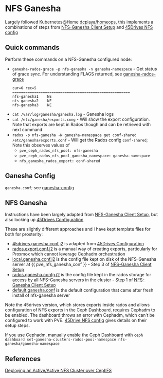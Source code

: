 # NFS Ganesha

Largely followed Kubernetes@Home [dcplaya/homeops](https://github.com/dcplaya/home-ops), this implements a combinations of steps from [NFS-Ganesha Client Setup][nfs-ganesha-client-setup] and [45Drives NFS config][nfs-ganesha-45drives]

## Quick commands
Perform these commands on a NFS-Ganesha configured node:
 * `ganesha-rados-grace -p nfs-ganesha -n ganesha-namespace` - Get status of grace sync.
    For understanding FLAGS returned, see [ganesha-rados-grace](https://github.com/nfs-ganesha/nfs-ganesha/blob/V3-stable/src/doc/man/ganesha-rados-grace.rst)
    ```
    cur=6 rec=5
    ======================================================
    nfs-ganesha1	NE
    nfs-ganesha2	NE
    nfs-ganesha3	NE
    ```
 * `cat /var/log/ganesha/ganesha.log` - Ganesha logs
 * `cat /etc/ganesha/exports.cong` - Will show the export configuration. Note that exports are kept in Rados though and can be retrieved with next command
 * `rados -p nfs-ganesha -N ganesha-namespace get conf-shared /etc/ganesha/exports.conf` - Will get the Rados config `conf-shared`; Note this observes values of 
    - `pve_ceph_rados_nfs_pool: nfs-ganesha`
    - `pve_ceph_rados_nfs_pool_ganesha_namespace: ganesha-namespace`
    - `nfs_ganesha_rados_export: conf-shared`

## Ganesha Config
`ganesha.conf`; see [ganesha-config](https://github.com/nfs-ganesha/nfs-ganesha/blob/V3-stable/src/doc/man/ganesha-config.rst#id6)

## NFS Ganesha
Instructions have been largely adapted from [NFS-Ganesha Client Setup][nfs-ganesha-client-setup], but also looking up [45Drives Configuration][nfs-ganesha-45drives].

These are slightly different approaches and I have kept template files for both for prosterity:
  * [45drives.ganesha.conf.j2](templates/45drives.ganesha.conf.j2) is adapted from [45Drives Configuration][nfs-ganesha-45drives]
  * [rados.export.conf.j2](templates/rados.exports.conf.j2) is a manual way of creating exports, particularly for Proxmox which cannot leverage Cephadm orchestration
  * [local.ganesha.conf.j2](templates/local.ganesha.conf.j2) is the config file kept on disk of the NFS-Ganesha server at {{ pve_nfs_ganesha_conf }} - Step 3 of [NFS-Ganesha Client Setup][nfs-ganesha-client-setup]
  * [rados.ganesha.confg.j2](templates/rados.ganesha.conf.j2) is the config file kept in the rados storage for access by all NFS-Ganesha servers in the cluster - Step 1 of [NFS-Ganesha Client Setup][nfs-ganesha-client-setup]
  * [default.ganesha.conf](files/default.ganesha.conf) is the default configuration that came after fresh install of nfs-ganesha server

Note the 45drives version, which stores exports inside rados and allows configuration of NFS exports in the Ceph Dashboard, requires Cephadm to be enabled. The dashboard throws an error with Cephadm, which can't be configured to work with PVE. 
[45Drive NFS config][nfs-ganesha-45drives] gives details on their setup steps.

If you use Cephadm, manually enable the Ceph Dashboard with `ceph dashboard set-ganesha-clusters-rados-pool-namespace nfs-ganesha/ganesha-namespace`

## References
[Deploying an Active/Active NFS Cluster over CephFS](https://jtlayton.wordpress.com/2018/12/10/deploying-an-active-active-nfs-cluster-over-cephfs/)

[nfs-ganesha-45drives]: http://images.45drives.com/ceph/cephfs/nfs-ganesha-ceph.conf
[nfs-ganesha-client-setup]: https://github.com/dcplaya/home-ops/blob/main/k8s/clusters/cluster-1/manifests/rook-ceph-external/cluster/nfs-ganesha.md
